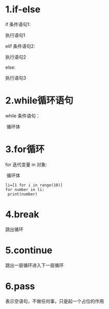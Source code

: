 # 1.if-else

if  条件语句1:

  执行语句1

elif  条件语句2:

  执行语句2

else:

   执行语句3

# 2.while循环语句

while 条件语句：

​     循环体

# 3.for循环

for  迭代变量  in  对象:

​    循环体



```
li=[1 for i in range(10)]
for number in li:
 print(number)
```

# 4.break

跳出循环



# 5.continue

跳出一层循环进入下一层循环

# 6.pass

表示空语句，不做任何事，只是起一个占位的作用

